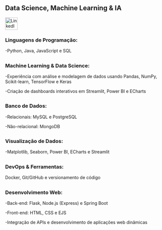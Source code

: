 ## Data Science, Machine Learning & IA

<p align="left">
  <a href="https://www.linkedin.com/in/lucascanutoo/" target="_blank">
    <img src="https://skillicons.dev/icons?i=linkedin" height="40" alt="LinkedIn" />
  </a>
</p>

### Linguagens de Programação: 
-Python, Java, JavaScript e SQL
##
###  Machine Learning & Data Science: 
-Experiência com análise e modelagem de dados usando Pandas, NumPy, Scikit-learn, TensorFlow e
Keras

-Criação de dashboards interativos em Streamlit, Power BI e ECharts
##
###  Banco de Dados: 
-Relacionais: MySQL e PostgreSQL

-Não-relacional: MongoDB
##
###  Visualização de Dados: 
-Matplotlib, Seaborn, Power BI, ECharts e Streamlit
##
###  DevOps & Ferramentas:
Docker, Git/GitHub e versionamento de código
##
###  Desenvolvimento Web: 
-Back-end: Flask, Node.js (Express) e Spring Boot

-Front-end: HTML, CSS e EJS

-Integração de APIs e desenvolvimento de aplicações web dinâmicas
